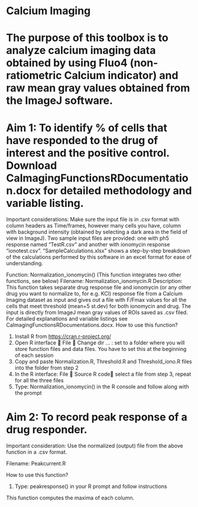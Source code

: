 # Calcium Imaging
# The purpose of this toolbox is to analyze calcium imaging data obtained by using Fluo4 (non-ratiometric Calcium indicator) and raw mean gray values obtained from the ImageJ software.

# Aim 1: To identify % of cells that have responded to the drug of interest and the positive control. Download CaImagingFunctionsRDocumentation.docx for detailed methodology and variable listing. 

Important considerations:
Make sure the input file is in .csv format with column headers as Time/frames, however many cells you have, column with background intensity (obtained by selecting a dark area in the field of view in ImageJ). 
Two sample input files are provided: one with ph5 response named “TestR.csv” and another with ionomycin response “ionotest.csv”.
“SampleCalculations.xlsx” shows a step-by-step breakdown of the calculations performed by this software in an excel format for ease of understanding.


Function: Normalization_ionomycin() (This function integrates two other functions, see below)
Filename: Normalization_ionomycin.R
Description: This function takes separate drug response file and ionomycin (or any other drug you want to normalize to, for e.g. KCl) response file from a Calcium Imaging dataset as input and gives out a file with F/Fmax values for all the cells that meet threshold (mean+5 st.dev) for both ionomycin and drug. The input is directly from ImageJ mean gray values of ROIs saved as .csv filed.  For detailed explanations and variable listings see CaImagingFunctionsRDocumentations.docx.
How to use this function?
1.	Install R from https://cran.r-project.org/
2.	Open R interface  File  Change dir … : set to a folder where you will store function files and data files. You have to set this at the beginning of each session
3.	Copy and paste Normalization.R, Threshold.R and Threshold_iono.R files into the folder from step 2
4.	In the R interface: File  Source R code select a file from step 3, repeat for all the three files
5.	Type: Normalization_ionomycin() in the R console and follow along with the prompt

  
# Aim 2: To record peak response of a drug responder. 

Important consideration: Use the normalized (output) file from the above function in a .csv format. 

Filename: Peakcurrent.R

How to use this function?

1) Type: peakresponse() in your R prompt and follow instructions

This function computes the maxima of each column.

